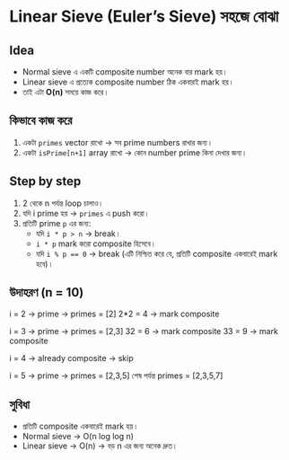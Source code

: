 # Linear Sieve (Euler’s Sieve) সহজে বোঝা

## Idea

- Normal sieve এ একটি composite number অনেক বার mark হয়।  
- Linear sieve এ প্রত্যেক composite number ঠিক একবারই mark হয়।  
- তাই এটা **O(n)** সময়ে কাজ করে।  

## কিভাবে কাজ করে

1. একটা `primes` vector রাখো → সব prime numbers রাখার জন্য।  
2. একটা `isPrime[n+1]` array রাখো → কোন number prime কিনা দেখার জন্য।  

## Step by step

1. 2 থেকে n পর্যন্ত loop চালাও।  
2. যদি i prime হয় → `primes` এ push করো।  
3. প্রতিটি prime `p` এর জন্য:  
   - যদি `i * p > n` → break।  
   - `i * p` mark করো composite হিসেবে।  
   - যদি `i % p == 0` → break (এটি নিশ্চিত করে যে, প্রতিটি composite একবারেই mark হবে)।  

## উদাহরণ (n = 10)

i = 2 → prime → primes = [2]
2*2 = 4 → mark composite

i = 3 → prime → primes = [2,3]
32 = 6 → mark composite
33 = 9 → mark composite

i = 4 → already composite → skip

i = 5 → prime → primes = [2,3,5]
শেষ পর্যন্ত primes = [2,3,5,7]
## সুবিধা

- প্রতিটি composite একবারেই mark হয়।  
- Normal sieve → O(n log log n)  
- Linear sieve → O(n) → বড় n এর জন্য অনেক দ্রুত।  

